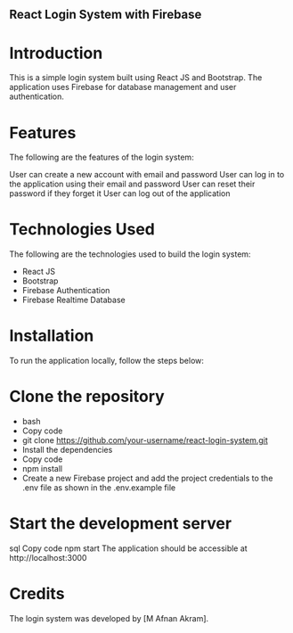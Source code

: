 ## React Login System with Firebase
# Introduction
This is a simple login system built using React JS and Bootstrap. The application uses Firebase for database management and user authentication.

# Features
The following are the features of the login system:

User can create a new account with email and password
User can log in to the application using their email and password
User can reset their password if they forget it
User can log out of the application
# Technologies Used
The following are the technologies used to build the login system:

* React JS
* Bootstrap
* Firebase Authentication
* Firebase Realtime Database
# Installation
To run the application locally, follow the steps below:

# Clone the repository
* bash
* Copy code
* git clone https://github.com/your-username/react-login-system.git
* Install the dependencies
* Copy code
* npm install
* Create a new Firebase project and add the project credentials to the .env file as shown in the .env.example file

# Start the development server

sql
Copy code
npm start
The application should be accessible at http://localhost:3000

# Credits
The login system was developed by [M Afnan Akram].


